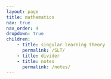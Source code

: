 ```yaml
---
layout: page
title: mathematics
nav: true
nav_order: 4
dropdown: true
children: 
    - title: singular learning theory
      permalink: /SLT/
    - title: divider
    - title: notes
      permalink: /notes/
---
```

